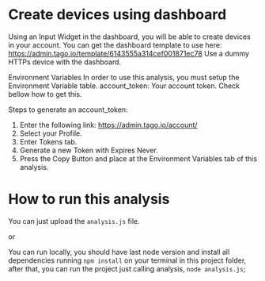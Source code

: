 # Create devices using dashboard
Using an Input Widget in the dashboard, you will be able to create devices in your account.
You can get the dashboard template to use here: https://admin.tago.io/template/6143555a314cef001871ec78
Use a dummy HTTPs device with the dashboard.

Environment Variables
In order to use this analysis, you must setup the Environment Variable table.
  account_token: Your account token. Check bellow how to get this.
  
Steps to generate an account_token:

1. Enter the following link: https://admin.tago.io/account/
2. Select your Profile.
3. Enter Tokens tab.
4. Generate a new Token with Expires Never.
5. Press the Copy Button and place at the Environment Variables tab of this analysis.

# How to run this analysis
You can just upload the `analysis.js` file.

or

You can run locally, you should have last node version and install all dependencies running `npm install` on your terminal in this project folder,
after that, you can run the project just calling analysis, `node analysis.js`;
